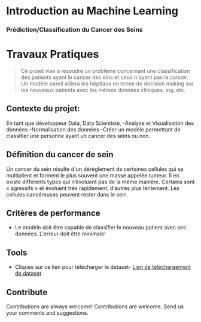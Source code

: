 # Introduction au Machine Learning
### Prédiction/Classification du Cancer des Seins


# Travaux Pratiques
> Ce projet vise à résoudre un problème concernant une classification des patients ayant le cancer des eins et ceux n'ayant pas le cancer. Un modèle pareil aidera les hôpitaux en terme de decision making sur les nouveaux patients avec les mêmes données cliniques.
ing, etc.

## Contexte du projet:


En tant que développeur Data, Data Scientiste, -Analyse et Visualisation des données -Normalisation des données -Créer un modèle permettant de classifier une personne ayant un cancer des seins ou non.

## Définition du cancer de sein

Un cancer du sein résulte d'un dérèglement de certaines cellules qui se multiplient et forment le plus souvent une masse appelée tumeur. Il en existe différents types qui n’évoluent pas de la même manière. Certains sont « agressifs » et évoluent très rapidement, d’autres plus lentement. Les cellules cancéreuses peuvent rester dans le sein.

## Critères de performance
- Le modèle doit être capable de classifier le nouveau patient avec ses données. L'erreur doit être minimale!

## Tools

- Cliques sur ce lien pour télécharger le dataset- [Lien de téléchargement de dataset](https://www.kaggle.com/datasets/merishnasuwal/breast-cancer-prediction-dataset/) 

## Contribute

Contributions are always welcome!
Contributions are welcome. Send us your comments and suggestions.
